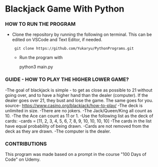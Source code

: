 # Blackjack Game With Python
### HOW TO RUN THE PROGRAM
- Clone the repository by running the following on terminal. This can be edited on VSCode and Text Editor, if needed. 

       git clone https://github.com/Yukaryu/PythonPrograms.git
       
  - Run the program with

       python3 main.py
  
### GUIDE - HOW TO PLAY THE HIGHER LOWER GAME?
-The goal of blackjack is simple - to get as close as possible to 21 without going over, and to have a higher hand than the dealer (computer). If the dealer goes over 21, they bust and lose the game. The same goes for you.
source- https://www.casino.org/blackjack/how-to-play/
-The deck is unlimited in size. 
-There are no jokers. 
-The Jack/Queen/King all count as 10.
-The the Ace can count as 11 or 1.
-Use the following list as the deck of cards:
-cards = [11, 2, 3, 4, 5, 6, 7, 8, 9, 10, 10, 10, 10]
-The cards in the list have equal probability of being drawn.
-Cards are not removed from the deck as they are drawn.
-The computer is the dealer.
### CONTRIBUTIONS

This program was made based on a prompt in the course "100 Days of Code" on Udemy. 

